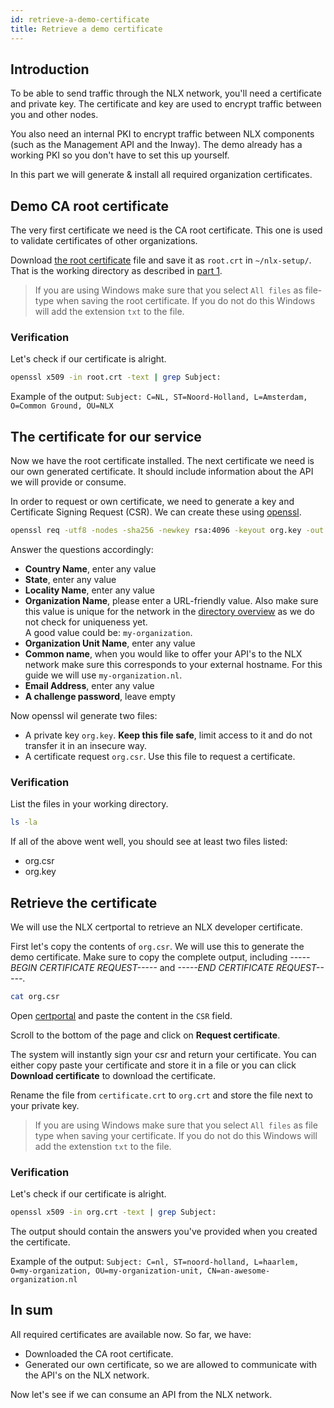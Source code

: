```yaml
---
id: retrieve-a-demo-certificate
title: Retrieve a demo certificate
---
```


## Introduction

To be able to send traffic through the NLX network, you'll need a certificate and private key.
The certificate and key are used to encrypt traffic between you and other nodes.

You also need an internal PKI to encrypt traffic between NLX components (such as the Management API and the Inway).
The demo already has a working PKI so you don't have to set this up yourself.

In this part we will generate & install all required organization certificates.

## Demo CA root certificate

The very first certificate we need is the CA root certificate.
This one is used to validate certificates of other organizations.

Download [the root certificate](https://certportal.demo.nlx.io/root.crt) file and save it as `root.crt` in `~/nlx-setup/`.
That is the working directory as described in [part 1](./setup-your-environment.md).

>  If you are using Windows make sure that you select `All files` as file-type when saving the root certificate. If you do not do this Windows will add the extension `txt` to the file.

### Verification

Let's check if our certificate is alright.

```bash
openssl x509 -in root.crt -text | grep Subject:
```

Example of the output: `Subject: C=NL, ST=Noord-Holland, L=Amsterdam, O=Common Ground, OU=NLX`

## The certificate for our service

Now we have the root certificate installed. The next certificate we need is our own generated certificate.
It should include information about the API we will provide or consume.

In order to request or own certificate, we need to generate a key and Certificate Signing Request (CSR).
We can create these using [openssl](https://www.openssl.org/).

```bash
openssl req -utf8 -nodes -sha256 -newkey rsa:4096 -keyout org.key -out org.csr
```

Answer the questions accordingly:

- **Country Name**, enter any value
- **State**, enter any value
- **Locality Name**, enter any value
- **Organization Name**, please enter a URL-friendly value. Also make sure this value is unique for the network in the [directory overview](https://directory.demo.nlx.io) as we do not check for uniqueness yet.  
  A good value could be: `my-organization`.
- **Organization Unit Name**, enter any value
- **Common name**, when you would like to offer your API's to the NLX network make sure this corresponds to your external hostname. For this guide we will use `my-organization.nl`.
- **Email Address**, enter any value
- **A challenge password**, leave empty

Now openssl wil generate two files:

- A private key `org.key`.  **Keep this file safe**, limit access to it and do not transfer it in an insecure way.
- A certificate request `org.csr`. Use this file to request a certificate.

### Verification

List the files in your working directory.

```bash
ls -la
```

If all of the above went well, you should see at least two files listed:

* org.csr
* org.key

## Retrieve the certificate

We will use the NLX certportal to retrieve an NLX developer certificate.

First let's copy the contents of `org.csr`. We will use this to generate the demo certificate.
Make sure to copy the complete output, including *-----BEGIN CERTIFICATE REQUEST-----* and *-----END CERTIFICATE REQUEST-----*.

```bash
cat org.csr
```

Open [certportal](https://certportal.demo.nlx.io) and paste the content in the `CSR` field.

Scroll to the bottom of the page and click on **Request certificate**.

The system will instantly sign your csr and return your certificate.
You can either copy paste your certificate and store it in a file or you can click **Download certificate** to download the certificate.

Rename the file from `certificate.crt` to `org.crt` and store the file next to your private key.

>  If you are using Windows make sure that you select `All files` as file type when saving your certificate. If you do not do this Windows will add the extenstion `txt` to the file.

### Verification

Let's check if our certificate is alright.

```bash
openssl x509 -in org.crt -text | grep Subject:
```

The output should contain the answers you've provided when you created the certificate.

Example of the output: `Subject: C=nl, ST=noord-holland, L=haarlem, O=my-organization, OU=my-organization-unit, CN=an-awesome-organization.nl`


## In sum

All required certificates are available now. So far, we have:

- Downloaded the CA root certificate.
- Generated our own certificate, so we are allowed to communicate with the API's on the NLX network.

Now let's see if we can consume an API from the NLX network.
